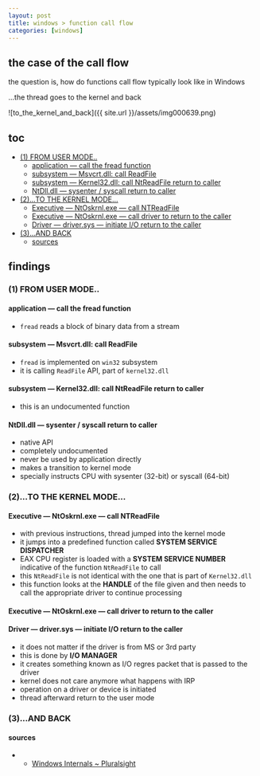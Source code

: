 ```yaml
---
layout: post
title: windows > function call flow
categories: [windows]
---
```

## the case	of the call flow
the question is, how do functions call flow typically look like in Windows

...the thread goes to the kernel and back

![to_the_kernel_and_back]({{ site.url }}/assets/img000639.png)

## toc
<!-- TOC -->

- [(1) FROM USER MODE..](#1-from-user-mode)
    - [application — call the fread function](#application--call-the-fread-function)
    - [subsystem — Msvcrt.dll: call ReadFile](#subsystem--msvcrtdll-call-readfile)
    - [subsystem — Kernel32.dll: call NtReadFile return to caller](#subsystem--kernel32dll-call-ntreadfile-return-to-caller)
    - [NtDll.dll — sysenter / syscall return to caller](#ntdlldll--sysenter--syscall-return-to-caller)
- [(2)...TO THE KERNEL MODE...](#2to-the-kernel-mode)
    - [Executive — NtOskrnl.exe — call NTReadFile](#executive--ntoskrnlexe--call-ntreadfile)
    - [Executive — NtOskrnl.exe — call driver to return to the caller](#executive--ntoskrnlexe--call-driver-to-return-to-the-caller)
    - [Driver — driver.sys — initiate I/O return to the caller](#driver--driversys--initiate-io-return-to-the-caller)
- [(3)...AND BACK](#3and-back)
    - [sources](#sources)

<!-- /TOC -->

## findings


### (1) FROM USER MODE..
#### application — call the fread function
* `fread` reads a block of binary data from a stream

#### subsystem — Msvcrt.dll: call ReadFile
* `fread` is implemented on `win32` subsystem
* it is calling `ReadFile` API, part of `kernel32.dll`

#### subsystem — Kernel32.dll: call NtReadFile return to caller
* this is an undocumented function

#### NtDll.dll — sysenter / syscall return to caller
* native API
* completely undocumented
* never be used by application directly
* makes a transition to kernel mode
* specially instructs CPU with sysenter (32-bit) or syscall (64-bit)

### (2)...TO THE KERNEL MODE...
#### Executive — NtOskrnl.exe — call NTReadFile
* with previous instructions, thread jumped into the kernel mode
* it jumps into a predefined function called **SYSTEM SERVICE DISPATCHER**
* EAX CPU register is loaded with a **SYSTEM SERVICE NUMBER** indicative of the function `NtReadFile` to call
* this `NtReadFile` is not identical with the one that is part of `Kernel32.dll`
* this function looks at the **HANDLE** of the file given and then needs to call the appropriate driver to continue processing

#### Executive — NtOskrnl.exe — call driver to return to the caller

#### Driver — driver.sys — initiate I/O return to the caller
* it does not matter if the driver is from MS or 3rd party
* this is done by **I/O MANAGER**
* it creates something known as I/O regres packet that is passed to the driver
* kernel does not care anymore what happens with IRP
* operation on a driver or device is initiated
* thread afterward return to the user mode

### (3)...AND BACK

#### sources
* * [Windows Internals ~ Pluralsight](https://app.pluralsight.com/library/courses/windows-internals/table-of-contents)